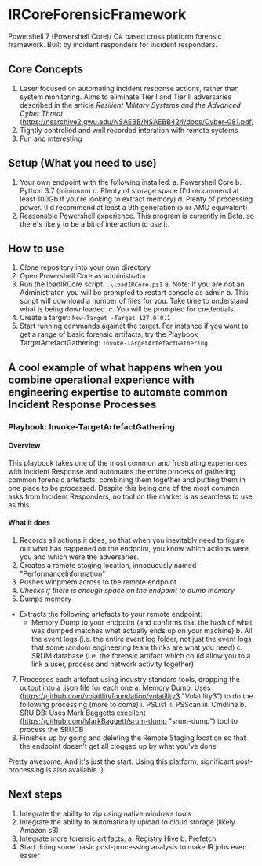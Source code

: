 # IRCoreForensicFramework
Powershell 7 (Powershell Core)/ C# based cross platform forensic framework. Built by incident responders for incident responders. 

## Core Concepts
1. Laser focused on automating incident response actions, rather than system monitoring. Aims to eliminate Tier I and Tier II adversaries described in the article *Resilient Military Systems and the Advanced Cyber Threat* (https://nsarchive2.gwu.edu/NSAEBB/NSAEBB424/docs/Cyber-081.pdf)
2. Tightly controlled and well recorded interation with remote systems 
3. Fun and interesting

## Setup (What you need to use)
1. Your own endpoint with the following installed: 
    a. Powershell Core 
    b. Python 3.7 (minimum)
    c. Plenty of storage space (I'd recommend at least 100Gb if you're looking to extract memory)
    d. Plenty of processing power. (I'd recommend at least a 9th generation i5 or AMD equivalent)
2. Reasonable Powershell experience. This program is currently in Beta, so there's likely to be a bit of interaction to use it.

## How to use
1. Clone repository into your own directory
2. Open Powershell Core as administrator
3. Run the loadIRCore script. `.\loadIRCore.ps1` 
    a. Note: If you are not an Administrator, you will be prompted to restart console as admin
    b. This script will download a number of files for you. Take time to understand what is being downloaded. 
    c. You will be prompted for credentials. 
4. Create a target: `New-Target -Target 127.0.0.1`
5. Start running commands against the target. For instance if you want to get a range of basic forensic artifacts, try the Playbook TargetArtefactGathering: `Invoke-TargetArtefactGathering`

## A cool example of what happens when you combine operational experience with engineering expertise to automate common Incident Response Processes

### Playbook: Invoke-TargetArtefactGathering
#### Overview
This playbook takes one of the most common and frustrating experiences with Incident Response and automates the entire process of gathering common forensic artefacts, combining them together and putting them in one place to be processed. Despite this being one of the most common asks from Incident Responders, no tool on the market is as seamless to use as this. 

#### What it does
1. Records all actions it does, so that when you inevitably need to figure out what has happened on the endpoint, you know which actions were you and which were the adversaries. 
2. Creates a remote staging location, innocuously named "PerformanceInformation"
3. Pushes winpmem across to the remote endpoint
4. *Checks if there is enough space on the endpoint to dump memory*
5. Dumps memory
* Extracts the following artefacts to your remote endpoint: 
    * Memory Dump to your endpoint (and confirms that the hash of what was dumped matches what actually ends up on your machine)
    b. All the event logs (i.e. the entire event log folder, not just the event logs that some random engineering team thinks are what you need)
    c. SRUM database (i.e. the forensic artifact which could allow you to a link a user, process and network activity together)
7. Processes each artefact using industry standard tools, dropping the output into a .json file for each one
    a. Memory Dump: Uses (https://github.com/volatilityfoundation/volatility3 "Volatility3") to do the following processing (more to come)
        i. PSList
        ii. PSScan
        iii. Cmdline
    b. SRU DB: Uses Mark Baggetts excellent (https://github.com/MarkBaggett/srum-dump "srum-dump") tool to process the SRUDB
8. Finishes up by going and deleting the Remote Staging location so that the endpoint doesn't get all clogged up by what you've done

Pretty awesome. And it's just the start. Using this platform, significant post-processing is also available :) 

## Next steps
1. Integrate the ability to zip using native windows tools
2. Integrate the ability to automatically upload to cloud storage (likely Amazon s3)
3. Integrate more forensic artifacts:
    a. Registry Hive 
    b. Prefetch
4. Start doing some basic post-processing analysis to make IR jobs even easier
